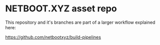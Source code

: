# NETBOOT.XYZ asset repo

This repository and it's branches are part of a larger workflow explained here:

https://github.com/netbootxyz/build-pipelines 
